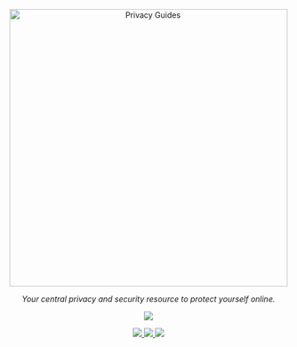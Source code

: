 <div align="center">
<a href="https://www.privacyguides.org">
	<img src="https://privacyguides.org/assets/img/layout/privacy-guides-logo.svg" width="500px" alt="Privacy Guides" />
</a>
<p>
	<em>Your central privacy and security resource to protect yourself online.</em>
</p>
<p>
<a href="https://opencollective.com/privacyguides">
	<img src="https://img.shields.io/opencollective/all/privacyguides">
</a>
</p>
<p>
<a href="https://www.reddit.com/r/PrivacyGuides/">
	<img src="https://img.shields.io/reddit/subreddit-subscribers/PrivacyGuides?label=Subscribe%20to%20r%2FPrivacyGuides&style=social">
</a>
<a href="https://twitter.com/privacy_guides">
	<img src="https://img.shields.io/twitter/follow/privacy_guides?style=social">
</a>
<a href="https://github.com/privacyguides/privacyguides.org/stargazers">
	<img src="https://img.shields.io/github/stars/privacyguides?style=social">
</a>
</p>
</div>
